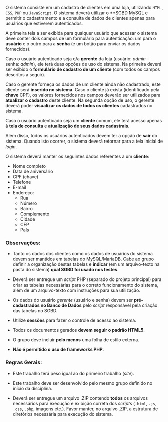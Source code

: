 O sistema consiste em um cadastro de clientes em uma loja, utilizando `HTML`, `CSS`, `PHP` ou `JavaScript`. O sistema deverá utilizar o **SGBD MySQL e permitir o cadastramento e a consulta de dados de clientes apenas para usuários que estiverem autenticados.

A primeira tela a ser exibida para qualquer usuário que acessar o sistema deve conter dois campos de um formulário para autenticação: um para o **usuário** e o outro para a **senha** (e um botão para enviar os dados fornecidos). 

Caso o usuário autenticado seja o/a **gerente** da loja (usuário: *admin* – senha: *admin*), ele terá duas opções de uso do sistema. Na primeira deverá ser exibido o **formulário de cadastro de um cliente** (com todos os campos descritos a seguir). 

Caso o gerente forneça os dados de um cliente ainda não cadastrado, este cliente será **inserido no sistema**. Caso o cliente já exista (identificado pela **chave** CPF), os valores fornecidos nos campos deverão ser utilizados para **atualizar o cadastro** deste cliente. Na segunda opção de uso, o gerente deverá poder **visualizar os dados de todos os clientes** cadastrados no sistema.

Caso o usuário autenticado seja um **cliente** comum, ele terá acesso apenas à **tela de consulta** e **atualização de seus dados cadastrais**.

Além disso, todos os usuários autenticados devem ter a opção de **sair** do sistema. Quando isto ocorrer, o sistema deverá retornar para a tela inicial de *login*.

O sistema deverá manter os seguintes dados referentes a um **cliente**: 

* Nome completo
* Data de aniversário 
* CPF (chave) 
* Telefone 
* E-mail
* Endereço:
	* Rua 
	* Número
	* Bairro
	* Complemento
	* Cidade
	* CEP
	* País

### Observações:

* Tanto os dados dos clientes como os dados de usuários do sistema devem ser mantidos em tabelas do MySQL/MariaDB. Cabe ao grupo definir a organização destas tabelas e **indicar** (em um arquivo-texto na pasta do sistema) **qual SGBD foi usado nos testes**.

* Deverá ser entregue um *script* PHP (separado do projeto principal) para criar as tabelas necessárias para o correto funcionamento do sistema, além de um arquivo-texto com instruções para sua utilização.

* Os dados do usuário *gerente* (usuário e senha) devem ser **pré-cadastrados no Banco de Dados** pelo *script* responsável pela criação das tabelas no SGBD.

* Utilize **sessões** para fazer o controle de acesso ao sistema.

* Todos os documentos gerados **devem seguir o padrão HTML5**.

* O grupo deve incluir **pelo menos** uma folha de estilo externa.

* **Não é permitido o uso de frameworks PHP.**

### Regras Gerais:

* Este trabalho terá peso igual ao do primeiro trabalho (*site*).

* Este trabalho deve ser desenvolvido pelo mesmo grupo definido no início da disciplina.

* Deverá ser entregue um arquivo .ZIP contendo **todos** os arquivos necessários para execução e exibição correta dos *scripts* (`.html`, `.js`, `.css`, `.php`, imagens etc.). Favor manter, no arquivo .ZIP, a estrutura de diretórios necessária para execução do sistema.
